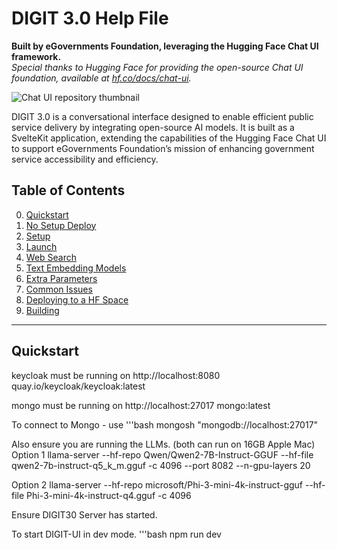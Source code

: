 # DIGIT 3.0 Help File

**Built by eGovernments Foundation, leveraging the Hugging Face Chat UI framework.**  
*Special thanks to Hugging Face for providing the open-source Chat UI foundation, available at [hf.co/docs/chat-ui](https://huggingface.co/docs/chat-ui/index).*  

![Chat UI repository thumbnail](https://huggingface.co/datasets/huggingface/documentation-images/resolve/main/chatui-websearch.png)

DIGIT 3.0 is a conversational interface designed to enable efficient public service delivery by integrating open-source AI models. It is built as a SvelteKit application, extending the capabilities of the Hugging Face Chat UI to support eGovernments Foundation’s mission of enhancing government service accessibility and efficiency.

## Table of Contents
0. [Quickstart](#quickstart)
1. [No Setup Deploy](#no-setup-deploy)
2. [Setup](#setup)
3. [Launch](#launch)
4. [Web Search](#web-search)
5. [Text Embedding Models](#text-embedding-models)
6. [Extra Parameters](#extra-parameters)
7. [Common Issues](#common-issues)
8. [Deploying to a HF Space](#deploying-to-a-hf-space)
9. [Building](#building)

---

## Quickstart
keycloak must be running on http://localhost:8080
quay.io/keycloak/keycloak:latest

mongo must be running on http://localhost:27017
mongo:latest

To connect to Mongo - use 
'''bash
mongosh "mongodb://localhost:27017"

Also ensure you are running the LLMs. (both can run on 16GB Apple Mac)
Option 1
llama-server --hf-repo Qwen/Qwen2-7B-Instruct-GGUF --hf-file qwen2-7b-instruct-q5_k_m.gguf -c 4096 --port 8082 --n-gpu-layers 20

Option 2
llama-server --hf-repo microsoft/Phi-3-mini-4k-instruct-gguf --hf-file Phi-3-mini-4k-instruct-q4.gguf -c 4096

Ensure DIGIT30 Server has started.

To start DIGIT-UI in dev mode.
'''bash
npm run dev

